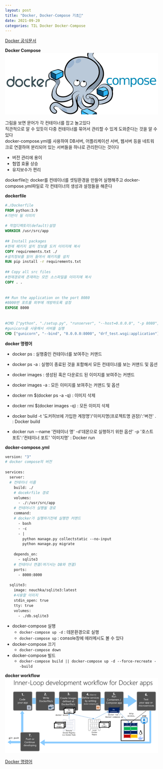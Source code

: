 ```yaml
---
layout: post
title: "Docker, Docker-Compose 기초💬"
date: 2021-09-20
categories: TIL Docker Docker-Compose
---
```


[Docker 공식문서](https://docs.docker.com/compose/gettingstarted/)

**Docker Compose**
![](https://raw.githubusercontent.com/Action2theFuture/Action2theFuture.github.io/main/_posts/Images/dockercompose.png)

그림을 보면 문어가 각 컨테이너를 잡고 놀고있다  
직관적으로 알 수 있듯이 다중 컨테이너를 묶어서 관리할 수 있게 도와준다는 것을 알 수 있다  
docker-compose.yml를 사용하여 DB서버, 어플리케이션 서버, 웹서버 등을 네트워크로 연결하여 분리되어 있는 서버들을 하나로 관리한다는 것이다

- 버전 관리에 용이
- 협엽 효율 상승
- 유지보수가 편리

dockerfile는 docker를 컨테이너를 셋팅환경을 만들어 실행해주고 docker-compose.yml파일로 각 컨테이너의 생성과 설정들을 해준다

**dockerfile**

```dockerfile
#./Dockerfile
FROM python:3.9
#기반이 될 이미지

# 작업디렉토리(default)설정
WORKDIR /usr/src/app

## Install packages
#현재 패키지 설치 정보를 도커 이미지에 복사
COPY requirements.txt ./
#설치정보를 읽어 들여서 패키지를 설치
RUN pip install -r requirements.txt

## Copy all src files
#현재경로에 존재하는 모든 소스파일을 이미지에 복사
COPY . .


## Run the application on the port 8080
#8000번 포트를 외부에 개방하도록 설정
EXPOSE 8000


#CMD ["python", "./setup.py", "runserver", "--host=0.0.0.0", "-p 8080"]
#gunicorn을 사용해서 서버를 실행
CMD ["gunicorn", "--bind", "0.0.0.0:8000", "drf_test.wsgi:application"]
```

**docker 명령어**

- docker ps : 실행중인 컨테이너를 보여주는 커맨드
- docker ps -a : 실행이 종료된 것을 포함해서 모든 컨테이너를 보는 커맨드 및 옵션
- docker images : 생성된 혹은 다운로드 된 이미지를 보여주는 커맨드
- docker images -a : 모든 이미지를 보여주는 커맨드 및 옵션
- docker rm $(docker ps -a -q) : 이미지 삭제
- docker rmi $(docker images -q) : 모든 이미지 삭제

- docker build -t '도커허브에 가입한 계정명'/'이미지명(프로젝트명 권장)':'버전' . : Docker build
- docker run --name '컨테이너 명' -d'데몬으로 실행하기 위한 옵션' -p '호스트 포트':'컨테이너 포트' '이미지명' : Docker run

**docker-compose.yml**

```dockerfile
version: "3"
# docker compose의 버전

services:
  server:
  # 컨테이너 이름
    build: ./
    # docekrfile 경로
    volumes:
      - ./:/usr/src/app
    # 컨테어너가 실행될 경로
    command:
    # docker가 실행하기전에 실행한 커맨드
      - bash
      - -c
      - |
        python manage.py collectstatic --no-input
        python manage.py migrate

    depends_on:
      - sqlite3
    # 컨테이너 연결(여기서는 DB와 연결)
    ports:
      - 8000:8000

  sqlite3:
    image: nouchka/sqlite3:latest
    #사용할 이미지
    stdin_open: true
    tty: true
    volumes:
      - ./db.sqlite3
```

- docker-compose 실행
  - `docker-compose up -d` : 데몬환경으로 실행
  - `docker-compose up` : console창에 에러메시도 볼 수 있다
- docker-compose 끄기
  - `docker-compose down`
- docker-compose 빌드
  - `docker-compose build || docker-compose up -d --force-recreate --build`

**docker workflow**
![](https://raw.githubusercontent.com/Action2theFuture/Action2theFuture.github.io/main/_posts/Images/dockerwork.png)

[Docker 명령어](https://watch-n-learn.tistory.com/34)
